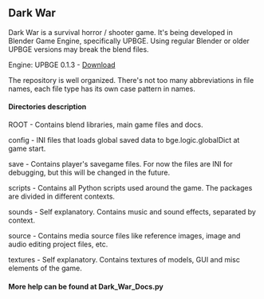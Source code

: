 ## Dark War

Dark War is a survival horror / shooter game. It's being developed in Blender Game Engine, specifically UPBGE. Using regular Blender or older UPBGE versions may break the blend files.

Engine: UPBGE 0.1.3 - [Download](https://drive.google.com/file/d/0B3GouQIyoCmrdHJJbVMxazdBenc/view?usp=sharing)

The repository is well organized. There's not too many abbreviations in file names, each file type has its own case pattern in names.

#### Directories description
ROOT - Contains blend libraries, main game files and docs.

config - INI files that loads global saved data to bge.logic.globalDict at game start.

save - Contains player's savegame files. For now the files are INI for debugging, but this will be changed in the future.

scripts - Contains all Python scripts used around the game. The packages are divided in different contexts.

sounds - Self explanatory. Contains music and sound effects, separated by context.

source - Contains media source files like reference images, image and audio editing project files, etc.

textures - Self explanatory. Contains textures of models, GUI and misc elements of the game.

#### More help can be found at Dark_War_Docs.py
